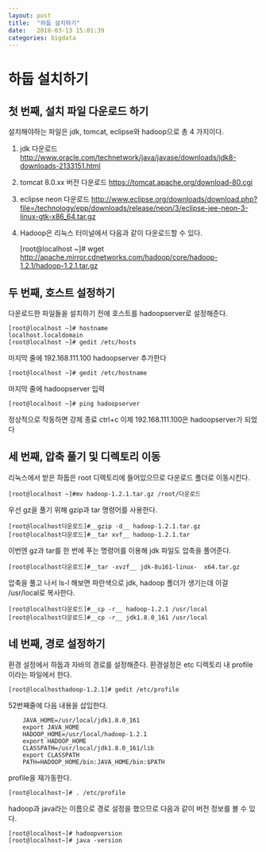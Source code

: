 ```yaml
---
layout: post
title:  "하둡 설치하기"
date:   2018-03-13 15:01:39
categories: bigdata
---
```


# 하둡 설치하기  

## 첫 번째, 설치 파일 다운로드 하기  

설치해야하는 파일은 jdk, tomcat, eclipse와 hadoop으로 총 4 가지이다.  

1. jdk 다운로드  <http://www.oracle.com/technetwork/java/javase/downloads/jdk8-downloads-2133151.html>

2. tomcat 8.0.xx 버전 다운로드  <https://tomcat.apache.org/download-80.cgi>

3. eclipse neon 다운로드  <http://www.eclipse.org/downloads/download.php?file=/technology/epp/downloads/release/neon/3/eclipse-jee-neon-3-linux-gtk-x86_64.tar.gz>

4. Hadoop은 리눅스 터미널에서 다음과 같이 다운로드할 수 있다.

	[root@localhost ~]# wget http://apache.mirror.cdnetworks.com/hadoop/core/hadoop-1.2.1/hadoop-1.2.1.tar.gz




## 두 번째, 호스트 설정하기   


다운로드한 파일들을 설치하기 전에 호스트를 hadoopserver로 설정해준다.

	[root@localhost ~]# hostname  
	localhost.localdomain   
	[root@localhost ~]# gedit /etc/hosts 

마지막 줄에 192.168.111.100 hadoopserver 추가한다

	[root@localhost ~]# gedit /etc/hostname

마지막 줄에 hadoopserver 입력

	[root@localhost ~]# ping hadoopserver

정상적으로 작동하면 강제 종료 ctrl+c
이제 192.168.111.100은 hadoopserver가 되었다



## 세 번째, 압축 풀기 및 디렉토리 이동  


리눅스에서 받은 하둡은 root 디렉토리에 들어있으므로 다운로드 폴더로 이동시킨다.

	[root@localhost ~]#mv hadoop-1.2.1.tar.gz /root/다운로드

우선 gz을 풀기 위해 gzip과 tar 명령어를 사용한다.

	[root@localhost다운로드]#__gzip -d__ hadoop-1.2.1.tar.gz  
	[root@localhost다운로드]#__tar xvf__ hadoop-1.2.1.tar  

이번엔 gz과 tar를 한 번에 푸는 명령어를 이용해 jdk 파일도 압축을 풀어준다.   

	[root@localhost다운로드]#__tar -xvzf__ jdk-8u161-linux-  x64.tar.gz  

압축을 풀고 나서 ls-l 해보면 파란색으로 jdk, hadoop 폴더가 생기는데 이걸 /usr/local로 복사한다.

	[root@localhost다운로드]#__cp -r__ hadoop-1.2.1 /usr/local  
	[root@localhost다운로드]#__cp -r__ jdk1.8.0_161 /usr/local  

## 네 번째, 경로 설정하기

환경 설정에서 하둡과 자바의 경로를 설정해준다. 환경설정은 etc 디렉토리 내 profile이라는 파일에서 한다.

	[root@localhosthadoop-1.2.1]# gedit /etc/profile

52번째줄에 다음 내용을 삽입한다.

```
	JAVA_HOME=/usr/local/jdk1.8.0_161  
	export JAVA_HOME
	HADOOP_HOME=/usr/local/hadoop-1.2.1
	export HADOOP_HOME
	CLASSPATH=/usr/local/jdk1.8.0_161/lib
	export CLASSPATH
	PATH=HADOOP_HOME/bin:JAVA_HOME/bin:$PATH
```

profile을 재가동한다.

	[root@localhost~]# . /etc/profile

hadoop과 java라는 이름으로 경로 설정을 했으므로 다음과 같이 버전 정보를 볼 수 있다. 

	[root@localhost~]# hadoopversion  
	[root@localhost~]# java -version